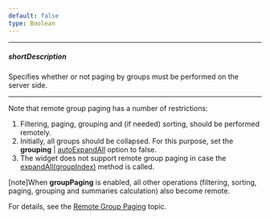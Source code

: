 ```yaml
---
default: false
type: Boolean
---
```

---
##### shortDescription
Specifies whether or not paging by groups must be performed on the server side.

---
Note that remote group paging has a number of restrictions:

1. Filtering, paging, grouping and (if needed) sorting, should be performed remotely. 
2. Initially, all groups should be collapsed. For this purpose, set the **grouping** | [autoExpandAll](/api-reference/10%20UI%20Widgets/dxDataGrid/1%20Configuration/grouping/autoExpandAll.md '/Documentation/ApiReference/UI_Widgets/dxDataGrid/Configuration/grouping/#autoExpandAll') option to false.
3. The widget does not support remote group paging in case the [expandAll(groupIndex)](/api-reference/10%20UI%20Widgets/dxDataGrid/3%20Methods/expandAll(groupIndex).md '/Documentation/ApiReference/UI_Widgets/dxDataGrid/Methods/#expandAllgroupIndex') method is called.
 
[note]When **groupPaging** is enabled, all other operations (filtering, sorting, paging, grouping and summaries calculation) also become remote. 

For details, see the [Remote Group Paging](/concepts/05%20Widgets/DataGrid/10%20Enhance%20Performance%20on%20Large%20Datasets/025%20Remote%20Group%20Paging.md '/Documentation/Guide/Widgets/DataGrid/Enhance_Performance_on_Large_Datasets/#Remote_Group_Paging') topic.